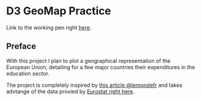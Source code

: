 # D3 GeoMap Practice

Link to the working pen right [here](https://codepen.io/borntofrappe/full/yQJqEW/).

## Preface

With this project I plan to plot a geographical representation of the European Union, detailing for a few major countries their expenditures in the education sector.

The project is completely inspired by [this article @lemondefr](https://www.lemonde.fr/les-decodeurs/article/2017/08/29/islande-danemark-et-suede-champions-des-depenses-d-education-en-europe_5178058_4355770.html) and takes advtange of the data provied by [Eurostat right here](https://ec.europa.eu/eurostat/fr/web/products-eurostat-news/-/DDN-20170828-1?inheritRedirect=true&redirect=%2Feurostat%2Ffr%2Fnews%2Fwhats-new).

